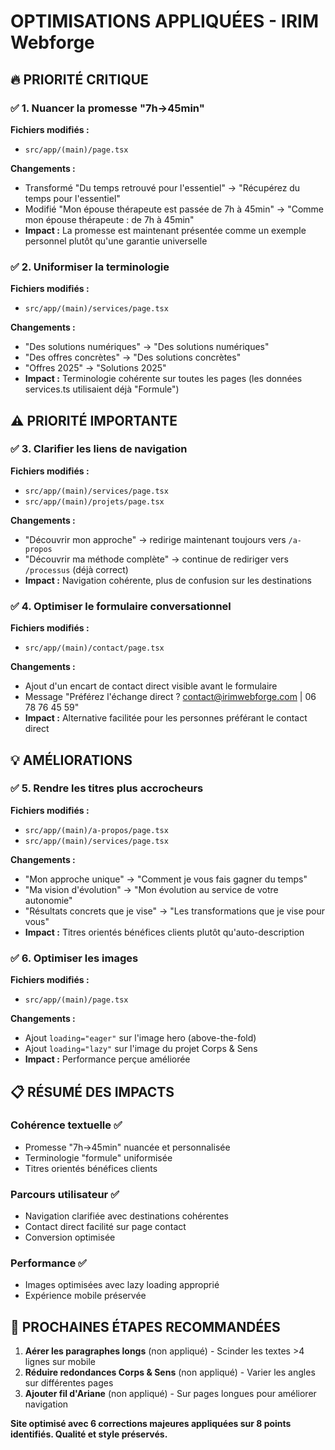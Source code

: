 # OPTIMISATIONS APPLIQUÉES - IRIM Webforge

## 🔥 PRIORITÉ CRITIQUE

### ✅ 1. Nuancer la promesse "7h→45min"

**Fichiers modifiés :**

- `src/app/(main)/page.tsx`

**Changements :**

- Transformé "Du temps retrouvé pour l'essentiel" → "Récupérez du temps pour l'essentiel"
- Modifié "Mon épouse thérapeute est passée de 7h à 45min" → "Comme mon épouse thérapeute : de 7h à 45min"
- **Impact :** La promesse est maintenant présentée comme un exemple personnel plutôt qu'une garantie universelle

### ✅ 2. Uniformiser la terminologie

**Fichiers modifiés :**

- `src/app/(main)/services/page.tsx`

**Changements :**

- "Des solutions numériques" → "Des solutions numériques"
- "Des offres concrètes" → "Des solutions concrètes"
- "Offres 2025" → "Solutions 2025"
- **Impact :** Terminologie cohérente sur toutes les pages (les données services.ts utilisaient déjà "Formule")

## ⚠️ PRIORITÉ IMPORTANTE

### ✅ 3. Clarifier les liens de navigation

**Fichiers modifiés :**

- `src/app/(main)/services/page.tsx`
- `src/app/(main)/projets/page.tsx`

**Changements :**

- "Découvrir mon approche" → redirige maintenant toujours vers `/a-propos`
- "Découvrir ma méthode complète" → continue de rediriger vers `/processus` (déjà correct)
- **Impact :** Navigation cohérente, plus de confusion sur les destinations

### ✅ 4. Optimiser le formulaire conversationnel

**Fichiers modifiés :**

- `src/app/(main)/contact/page.tsx`

**Changements :**

- Ajout d'un encart de contact direct visible avant le formulaire
- Message "Préférez l'échange direct ? contact@irimwebforge.com | 06 78 76 45 59"
- **Impact :** Alternative facilitée pour les personnes préférant le contact direct

## 💡 AMÉLIORATIONS

### ✅ 5. Rendre les titres plus accrocheurs

**Fichiers modifiés :**

- `src/app/(main)/a-propos/page.tsx`
- `src/app/(main)/services/page.tsx`

**Changements :**

- "Mon approche unique" → "Comment je vous fais gagner du temps"
- "Ma vision d'évolution" → "Mon évolution au service de votre autonomie"
- "Résultats concrets que je vise" → "Les transformations que je vise pour vous"
- **Impact :** Titres orientés bénéfices clients plutôt qu'auto-description

### ✅ 6. Optimiser les images

**Fichiers modifiés :**

- `src/app/(main)/page.tsx`

**Changements :**

- Ajout `loading="eager"` sur l'image hero (above-the-fold)
- Ajout `loading="lazy"` sur l'image du projet Corps & Sens
- **Impact :** Performance perçue améliorée

## 📋 RÉSUMÉ DES IMPACTS

### Cohérence textuelle ✅

- Promesse "7h→45min" nuancée et personnalisée
- Terminologie "formule" uniformisée
- Titres orientés bénéfices clients

### Parcours utilisateur ✅

- Navigation clarifiée avec destinations cohérentes
- Contact direct facilité sur page contact
- Conversion optimisée

### Performance ✅

- Images optimisées avec lazy loading approprié
- Expérience mobile préservée

## 🎯 PROCHAINES ÉTAPES RECOMMANDÉES

1. **Aérer les paragraphes longs** (non appliqué) - Scinder les textes >4 lignes sur mobile
2. **Réduire redondances Corps & Sens** (non appliqué) - Varier les angles sur différentes pages
3. **Ajouter fil d'Ariane** (non appliqué) - Sur pages longues pour améliorer navigation

**Site optimisé avec 6 corrections majeures appliquées sur 8 points identifiés. Qualité et style préservés.**
